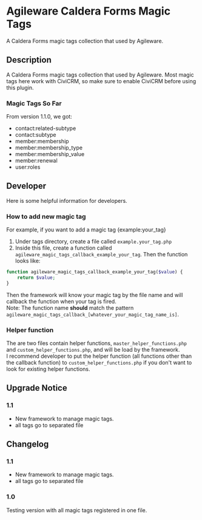 # Agileware Caldera Forms Magic Tags
A Caldera Forms magic tags collection that used by Agileware.

## Description
A Caldera Forms magic tags collection that used by Agileware. Most magic tags here work with CiviCRM, so make sure to enable CiviCRM before using this plugin.

### Magic Tags So Far
From version 1.1.0, we got:
- contact:related-subtype
- contact:subtype
- member:membership
- member:membership_type
- member:membership_value
- member:renewal
- user:roles

## Developer
Here is some helpful information for developers.

### How to add new magic tag
For example, if you want to add a magic tag {example:your_tag}

1. Under tags directory, create a file called `example.your_tag.php`
1. Inside this file, create a function called `agileware_magic_tags_callback_example_your_tag`. Then the function looks like:  
```php
function agileware_magic_tags_callback_example_your_tag($value) {
    return $value;
}
```

Then the framework will know your magic tag by the file name and will callback the function when your tag is fired.  
Note: The function name **should** match the pattern `agileware_magic_tags_callback_[whatever_your_magic_tag_name_is]`.

### Helper function
The are two files contain helper functions, `master_helper_functions.php` and `custom_helper_functions.php`, and will be load by the framework.  
I recommend developer to put the helper function (all functions other than the callback function) to `custom_helper_functions.php` if you don't want to look for existing helper functions.  

## Upgrade Notice

### 1.1
* New framework to manage magic tags.
* all tags go to separated file

## Changelog

### 1.1
* New framework to manage magic tags.
* all tags go to separated file

### 1.0
Testing version with all magic tags registered in one file.
